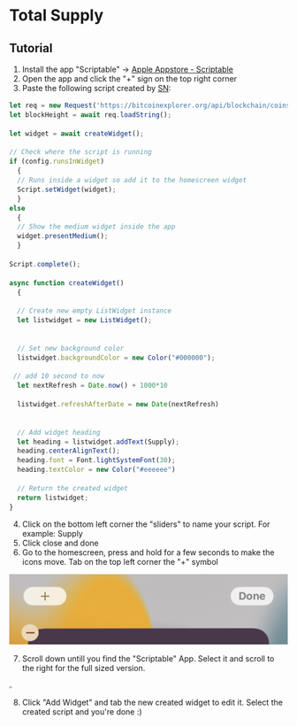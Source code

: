 # Total Supply

## Tutorial

1. Install the app "Scriptable" -> [Apple Appstore - Scriptable](https://apps.apple.com/ch/app/scriptable/id1405459188?l=en)
1. Open the app and click the "+" sign on the top right corner
1. Paste the following script created by [SN](https://twitter.com/__B__T__C__):

```js
let req = new Request('https://bitcoinexplorer.org/api/blockchain/coins');
let blockHeight = await req.loadString();

let widget = await createWidget();

// Check where the script is running
if (config.runsInWidget) 
  {
  // Runs inside a widget so add it to the homescreen widget
  Script.setWidget(widget);
  } 
else 
  {
  // Show the medium widget inside the app
  widget.presentMedium();
  }

Script.complete();

async function createWidget() 
  {
    
  // Create new empty ListWidget instance
  let listwidget = new ListWidget();


  // Set new background color
  listwidget.backgroundColor = new Color("#000000");

 // add 10 second to now
  let nextRefresh = Date.now() + 1000*10 

  listwidget.refreshAfterDate = new Date(nextRefresh)


  // Add widget heading
  let heading = listwidget.addText(Supply);
  heading.centerAlignText();
  heading.font = Font.lightSystemFont(30);
  heading.textColor = new Color("#eeeeee")

  // Return the created widget
  return listwidget;
}
```

4. Click on the bottom left corner the "sliders" to name your script. For example: Supply
5. Click close and done
6. Go to the homescreen, press and hold for a few seconds to make the icons move. Tab on the top left corner the "+" symbol

<img src="./images/2.PNG" style="zoom: 50%;" />

7. Scroll down untill you find the "Scriptable" App. Select it and scroll to the right for the full sized version.

<img src="./images/3.PNG" style="zoom: 30%;" />

8. Click "Add Widget" and tab the new created widget to edit it. Select the created script and you're done :)
